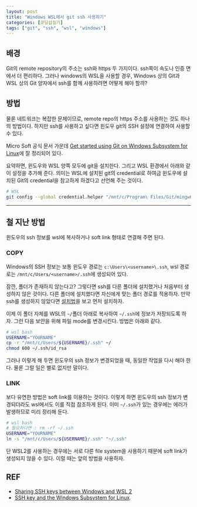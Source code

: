 ```yaml
---
layout: post
title: "Windows WSL에서 git ssh 사용하기"
categories: [코딩삽질기]
tags: ["git", "ssh", "wsl", "windows"]
---
```


## 배경

Git의 remote repository의 주소는 ssh와 https 두 가지이다. ssh쪽이 속도나 인증 면에서 더 편리하다. 그러나 windows의 WSL을 사용할 경우, Windows 상의 Git과 WSL 상의 Git 양자에서 ssh를 함께 사용하려면 어떻게 해야 할까? 

## 방법

물론 네트워크는 복잡한 문제이므로, remote repo의 https 주소를 사용하는 것도 하나의 방법이다. 하지만 ssh를 사용하고 싶다면 윈도우 git의 SSH 설정에 연결하여 사용할 수 있다. 

Micro Soft 공식 문서 가운데 [Get started using Git on Windows Subsystem for Linux](https://docs.microsoft.com/en-us/windows/wsl/tutorials/wsl-git#git-credential-manager-setup)에 잘 정리되어 있다. 

요약하면, 윈도우와 WSL 양쪽 모두에 git을 설치한다. 그리고 WSL 환경에서 아래와 같이 설정을 추가해 준다. 의미는 WSL에 설치된 git의 credential로 하여금 윈도우에 설치된 Git의 credential을 참고하게 하겠다고 선언해 주는 것이다. 

```bash
# WSL
git config --global credential.helper "/mnt/c/Program\ Files/Git/mingw64/libexec/git-core/git-credential-manager-core.exe"
```

***

## 철 지난 방법

윈도우의 ssh 정보를 wsl에 복사하거나 soft link 형태로 연결해 주면 된다.

### COPY

Windows의 SSH 정보는 보통 윈도우 경로는 `c:\Users\<username>\.ssh`, wsl 경로로는 `/mnt/c/Users/<username>/.ssh`에 생성되어 있다. 

잠깐, 폴더가 존재하지 않는다고? 그렇다면 ssh를 다른 폴더에 설치했거나 처음부터 생성하지 않은 것이다. 다른 폴더에 설치했다면 자신에게 맞는 폴더 경로를 적용하자. 만약 ssh를 생성하지 않았다면 [설치법](https://git-scm.com/book/ko/v2/Git-%EC%84%9C%EB%B2%84-SSH-%EA%B3%B5%EA%B0%9C%ED%82%A4-%EB%A7%8C%EB%93%A4%EA%B8%B0)을 보고 먼저 설치하자. 

이제 이 폴더 자체를 WSL의 `~/`폴더 아래로 복사하여 `~/.ssh`에 정보가 저장되도록 하자. 그런 다음 보안을 위해 파일 mode를 변경시킨다. 방법은 아래와 같다.

```bash
# wsl bash
USERNAME="YOURNAME"
cp -r "/mnt/c/Users/${USERNAME}/.ssh" ~/
chmod 600 ~/.ssh/id_rsa
```

그러나 이렇게 해 두면 윈도우의 ssh 정보가 변경되었을 때, 동일한 작업을 다시 해야 한다. 물론 그럴 일은 별로 없지만 말이다.

### LINK

보다 유연한 방법은 soft link를 이용하는 것이다. 이렇게 하면 윈도우의 ssh 정보가 변경되더라도 wsl에서도 이를 직접 참조하게 된다. 이미 `~/.ssh`가 있는 경우에는 에러가 발생하므로 미리 정리해 둔다.

```bash
# wsl bash
# 필요하다면 : rm -rf ~/.ssh
USERNAME="YOURNAME"
ln -s "/mnt/c/Users/${USERNAME}/.ssh" "~/.ssh"
```

단 WSL2를 사용하는 경우에는 서로 다른 file system을 사용하기 때문에 soft link가 생성되지 않을 수 있다. 이럴 때는 앞의 방법을 사용하자.


## REF

-   [Sharing SSH keys between Windows and WSL 2](https://devblogs.microsoft.com/commandline/sharing-ssh-keys-between-windows-and-wsl-2/)
-   [SSH key and the Windows Subsystem for Linux](https://florianbrinkmann.com/en/ssh-key-and-the-windows-subsystem-for-linux-3436/)
